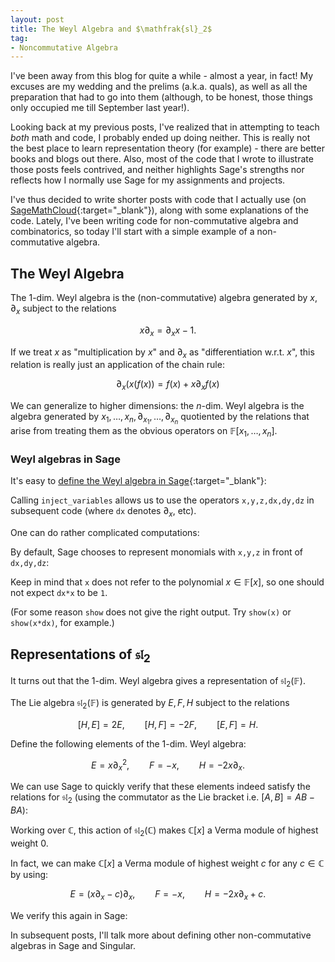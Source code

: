 ```yaml
---
layout: post
title: The Weyl Algebra and $\mathfrak{sl}_2$
tag: 
- Noncommutative Algebra
---
```

<!--more-->

I've been away from this blog for quite a while - almost a year, in fact! My excuses are my wedding and the prelims (a.k.a. quals), as well as all the preparation that had to go into them (although, to be honest, those things only occupied me till September last year!). 

Looking back at my previous posts, I've realized that in attempting to teach *both* math and code, I probably ended up doing neither. This is really not the best place to learn representation theory (for example) - there are better books and blogs out there. Also, most of the code that I wrote to illustrate those posts feels contrived, and neither highlights Sage's strengths nor reflects how I normally use Sage for my assignments and projects.

I've thus decided to write shorter posts with code that I actually use (on [SageMathCloud](https://cloud.sagemath.com/){:target="_blank"}), along with some explanations of the code. Lately, I've been writing code for non-commutative algebra and combinatorics, so today I'll start with a simple example of a non-commutative algebra.

## The Weyl Algebra
The $1$-dim. Weyl algebra is the (non-commutative) algebra generated by $x, \partial_x$ subject to the relations

$$
x \partial_x = \partial_x x - 1.
$$

If we treat $x$ as "multiplication by $x$" and $\partial_x$ as  "differentiation w.r.t. $x$", this relation is really just an application of the chain rule:

$$
\partial_x (x (f(x)) = f(x) + x \partial_x f(x)
$$

We can generalize to higher dimensions: the $n$-dim. Weyl algebra is the algebra generated by  $x_1,\dots,x_n,\partial_{x_1},\dots,\partial_{x_n}$ quotiented by the relations that arise from treating them as the obvious operators on $\mathbb{F}[x_1,\dots,x_n]$.

### Weyl algebras in Sage
It's easy to [define the Weyl algebra in Sage](http://doc.sagemath.org/html/en/reference/algebras/sage/algebras/weyl_algebra.html){:target="_blank"}:

<div class="linked">
  <script type="text/x-sage">
# 3-dim Weyl algebra over QQ[x,y,z]
R.<x,y,z> = QQ[]
W = DifferentialWeylAlgebra(R)
W.inject_variables()
  </script>
</div>

Calling `inject_variables` allows us to use the operators `x,y,z,dx,dy,dz` in subsequent code (where `dx` denotes $\partial_x$, etc).

One can do rather complicated computations:

<div class="linked">
  <script type="text/x-sage">
dx * dy * dz * (x + y + z)^2
  </script>
</div>

By default, Sage chooses to represent monomials with `x,y,z` in front of `dx,dy,dz`:

<div class="linked">
  <script type="text/x-sage">
dx*x
  </script>
</div>

Keep in mind that `x` does not refer to the polynomial $x \in \mathbb{F}[x]$, so one should not expect `dx*x` to be `1`. 

(For some reason `show` does not give the right output. Try `show(x)` or `show(x*dx)`, for example.)

## Representations of $\mathfrak{sl}_2$
It turns out that the $1$-dim. Weyl algebra gives a representation of $\mathfrak{sl}_2(\mathbb{F})$. 

The Lie algebra $\mathfrak{sl}_2(\mathbb{F})$ is generated by $E,F,H$ subject to the relations

$$
[H,E] = 2E, \qquad [H,F] = -2F, \qquad [E,F] = H.
$$

Define the following elements of the $1$-dim. Weyl algebra:

$$
E = x \partial_x^2,\qquad F = -x,\qquad H = -2x\partial_x.
$$

We can use Sage to quickly verify that these elements indeed satisfy the relations for $\mathfrak{sl}_2$ (using the commutator as the Lie bracket i.e. $[A,B] = AB - BA$):

<div class="sage">
  <script type="text/x-sage">
R.<x> = QQ[]
W = DifferentialWeylAlgebra(R)
W.inject_variables()

E = x*dx^2
F = -x
H = -2*x*dx

print(H*E - E*H == 2*E)
print(H*F - F*H == -2*F)
print(E*F - F*E == H)
  </script>
</div>

Working over $\mathbb{C}$, this action of $\mathfrak{sl}_2(\mathbb{C})$ makes $\mathbb{C}[x]$ a Verma module of highest weight $0$.

In fact, we can make $\mathbb{C}[x]$ a Verma module of highest weight $c$ for any $c \in \mathbb{C}$ by using:

$$
E = (x \partial_x - c)\partial_x,\qquad F = -x,\qquad H = -2x\partial_x + c.
$$

We verify this again in Sage:

<div class="sage">
  <script type="text/x-sage">
Fc.<c> = CC[] # This allows c to be a complex indeterminate 
R.<x> = Fc[]
W = DifferentialWeylAlgebra(R)
W.inject_variables()

E = (x*dx-c)*dx
F = -x
H = -2*x*dx + c

print(H*E - E*H == 2*E)
print(H*F - F*H == -2*F)
print(E*F - F*E == H)
  </script>
</div>

In subsequent posts, I'll talk more about defining other non-commutative algebras in Sage and Singular.
